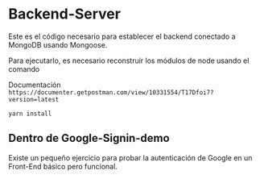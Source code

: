 # Backend-Server

Este es el código necesario para establecer el backend conectado a MongoDB usando Mongoose.

Para ejecutarlo, es necesario reconstruir los módulos de node usando el comando

Documentación
`
https://documenter.getpostman.com/view/10331554/T17Dfoi7?version=latest
`
```
yarn install
```

## Dentro de Google-Signin-demo
Existe un pequeño ejercicio para probar la autenticación de Google en un Front-End básico pero funcional.